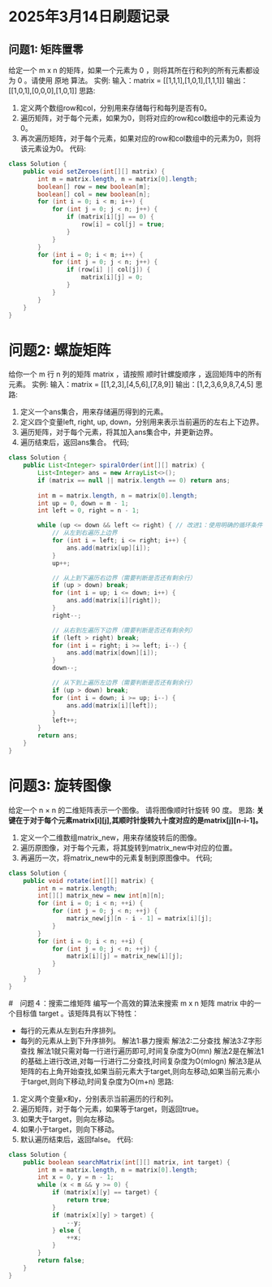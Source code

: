 # 2025年3月14日刷题记录
## 问题1: 矩阵置零
给定一个 m x n 的矩阵，如果一个元素为 0 ，则将其所在行和列的所有元素都设为 0 。请使用 原地 算法。
实例:
输入：matrix = [[1,1,1],[1,0,1],[1,1,1]]
输出：[[1,0,1],[0,0,0],[1,0,1]]
思路:
1. 定义两个数组row和col，分别用来存储每行和每列是否有0。
2. 遍历矩阵，对于每个元素，如果为0，则将对应的row和col数组中的元素设为0。
3. 再次遍历矩阵，对于每个元素，如果对应的row和col数组中的元素为0，则将该元素设为0。
代码:
```java
class Solution {
    public void setZeroes(int[][] matrix) {
        int m = matrix.length, n = matrix[0].length;
        boolean[] row = new boolean[m];
        boolean[] col = new boolean[n];
        for (int i = 0; i < m; i++) {
            for (int j = 0; j < n; j++) {
                if (matrix[i][j] == 0) {
                    row[i] = col[j] = true;
                }
            }
        }
        for (int i = 0; i < m; i++) {
            for (int j = 0; j < n; j++) {
                if (row[i] || col[j]) {
                    matrix[i][j] = 0;
                }
            }
        }
    }
}
```
# 问题2: 螺旋矩阵
给你一个 m 行 n 列的矩阵 matrix ，请按照 顺时针螺旋顺序 ，返回矩阵中的所有元素。
实例:
输入：matrix = [[1,2,3],[4,5,6],[7,8,9]]
输出：[1,2,3,6,9,8,7,4,5]
思路:
1. 定义一个ans集合，用来存储遍历得到的元素。
2. 定义四个变量left, right, up, down，分别用来表示当前遍历的左右上下边界。
3. 遍历矩阵，对于每个元素，将其加入ans集合中，并更新边界。
4. 遍历结束后，返回ans集合。
代码;
```java
class Solution {
    public List<Integer> spiralOrder(int[][] matrix) {
        List<Integer> ans = new ArrayList<>();
        if (matrix == null || matrix.length == 0) return ans;
        
        int m = matrix.length, n = matrix[0].length;
        int up = 0, down = m - 1;
        int left = 0, right = n - 1;

        while (up <= down && left <= right) { // 改进1：使用明确的循环条件
            // 从左到右遍历上边界
            for (int i = left; i <= right; i++) {
                ans.add(matrix[up][i]);
            }
            up++;

            // 从上到下遍历右边界（需要判断是否还有剩余行）
            if (up > down) break;
            for (int i = up; i <= down; i++) {
                ans.add(matrix[i][right]);
            }
            right--;

            // 从右到左遍历下边界（需要判断是否还有剩余列）
            if (left > right) break;
            for (int i = right; i >= left; i--) {
                ans.add(matrix[down][i]);
            }
            down--;

            // 从下到上遍历左边界（需要判断是否还有剩余行）
            if (up > down) break;
            for (int i = down; i >= up; i--) {
                ans.add(matrix[i][left]);
            }
            left++;
        }
        return ans;
    }
}
```

# 问题3: 旋转图像
给定一个 n × n 的二维矩阵表示一个图像。
请将图像顺时针旋转 90 度。
思路:
**关键在于对于每个元素matrix[i][j],其顺时针旋转九十度对应的是matrix[j][n-i-1]。**
1. 定义一个二维数组matrix_new，用来存储旋转后的图像。
2. 遍历原图像，对于每个元素，将其旋转到matrix_new中对应的位置。
3. 再遍历一次，将matrix_new中的元素复制到原图像中。
代码;
```java
class Solution {
    public void rotate(int[][] matrix) {
        int n = matrix.length;
        int[][] matrix_new = new int[n][n];
        for (int i = 0; i < n; ++i) {
            for (int j = 0; j < n; ++j) {
                matrix_new[j][n - i - 1] = matrix[i][j];
            }
        }
        for (int i = 0; i < n; ++i) {
            for (int j = 0; j < n; ++j) {
                matrix[i][j] = matrix_new[i][j];
            }
        }
    }
}
```
#　问题４：搜索二维矩阵
编写一个高效的算法来搜索 m x n 矩阵 matrix 中的一个目标值 target 。该矩阵具有以下特性：
- 每行的元素从左到右升序排列。
- 每列的元素从上到下升序排列。
解法1:暴力搜索
解法2:二分查找
解法3:Z字形查找
解法1就只需对每一行进行遍历即可,时间复杂度为O(mn)
解法2是在解法1的基础上进行改进,对每一行进行二分查找,时间复杂度为O(mlogn)
解法3是从矩阵的右上角开始查找,如果当前元素大于target,则向左移动,如果当前元素小于target,则向下移动,时间复杂度为O(m+n)
思路:
1. 定义两个变量x和y，分别表示当前遍历的行和列。
2. 遍历矩阵，对于每个元素，如果等于target，则返回true。
3. 如果大于target，则向左移动。
4. 如果小于target，则向下移动。
5. 默认遍历结束后，返回false。
代码: 
```java
class Solution {
    public boolean searchMatrix(int[][] matrix, int target) {
        int m = matrix.length, n = matrix[0].length;
        int x = 0, y = n - 1;
        while (x < m && y >= 0) {
            if (matrix[x][y] == target) {
                return true;
            }
            if (matrix[x][y] > target) {
                --y;
            } else {
                ++x;
            }
        }
        return false;
    }
}
```